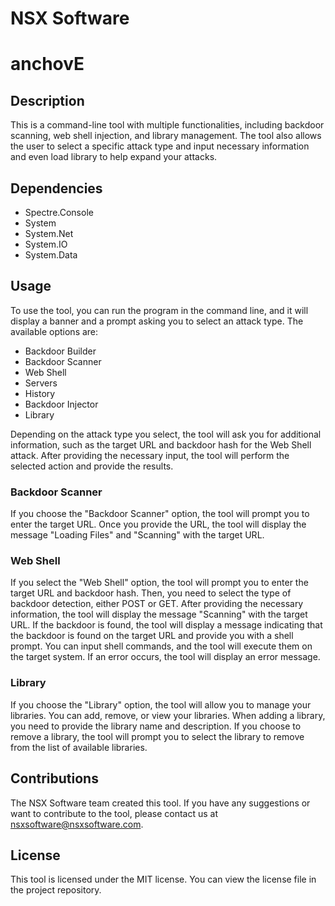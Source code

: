 # NSX Software
# anchovE
## Description

This is a command-line tool with multiple functionalities, including backdoor scanning, web shell injection, and library management. The tool also allows the user to select a specific attack type and input necessary information and even load library to help expand your attacks.

## Dependencies

- Spectre.Console
- System
- System.Net
- System.IO
- System.Data

## Usage

To use the tool, you can run the program in the command line, and it will display a banner and a prompt asking you to select an attack type. The available options are:

- Backdoor Builder
- Backdoor Scanner
- Web Shell
- Servers
- History
- Backdoor Injector
- Library

Depending on the attack type you select, the tool will ask you for additional information, such as the target URL and backdoor hash for the Web Shell attack. After providing the necessary input, the tool will perform the selected action and provide the results.

### Backdoor Scanner

If you choose the "Backdoor Scanner" option, the tool will prompt you to enter the target URL. Once you provide the URL, the tool will display the message "Loading Files" and "Scanning" with the target URL.

### Web Shell

If you select the "Web Shell" option, the tool will prompt you to enter the target URL and backdoor hash. Then, you need to select the type of backdoor detection, either POST or GET. After providing the necessary information, the tool will display the message "Scanning" with the target URL. If the backdoor is found, the tool will display a message indicating that the backdoor is found on the target URL and provide you with a shell prompt. You can input shell commands, and the tool will execute them on the target system. If an error occurs, the tool will display an error message.

### Library

If you choose the "Library" option, the tool will allow you to manage your libraries. You can add, remove, or view your libraries. When adding a library, you need to provide the library name and description. If you choose to remove a library, the tool will prompt you to select the library to remove from the list of available libraries.

## Contributions

The NSX Software team created this tool. If you have any suggestions or want to contribute to the tool, please contact us at nsxsoftware@nsxsoftware.com.

## License

This tool is licensed under the MIT license. You can view the license file in the project repository.
